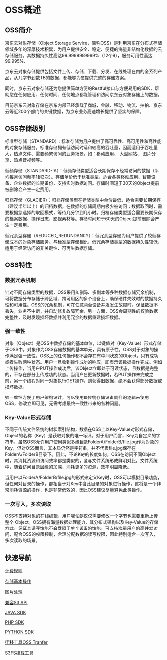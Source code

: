 # OSS概述

## OSS简介

京东云对象存储（Object Storage Service，简称OSS）是利用京东在分布式存储领域多年的深厚技术积累，为用户提供安全、稳定、便捷的海量非结构化数据的云存储服务。其数据持久性高达99.9999999999%（12个9），服务可用性高达99.995%.

京东云对象存储提供包括文件上传、存储、下载、分发、在线处理在内的全系列产品，从几字节到数TB的数据，都能够为您提供完整的存储方案。

同时，京东云对象存储还为您提供简单方便的Restful接口与方便易用的SDK，帮助您在任何应用、任何时间、任何地点都能管理和访问京东云对象存储上的数据。

目前京东云对象存储在京东内部已经承载了商城，金融、移动、物流、拍拍、京东云等近200个部门的关键数据，为京东业务高速增长提供了坚实的保障。

## OSS存储级别

标准型存储（STANDARD）：标准存储为用户提供了高可靠性、高可用性和高性能的对象存储服务。标准存储拥有低访问时延和较高的吞吐量，因而适用于吞吐量大，热点文件、需要频繁访问的业务场景，如：移动应用、 大型网站、 图片分享、热点音视频等。

低频存储（STANDARD-IA）：低频存储类型适合长期保存不经常访问的数据（平均每月访问频率1到2次）。存储单价低于标准类型，适合各类移动应用、智能设备、企业数据的长期备份，支持实时数据访问。存储时间短于30天的Object提前被删除会产生一定费用。

归档存储（GLACIER）：归档存储类型在存储类型中单价最低，适合需要长期保存（建议半年以上）的归档数据，在数据的存储周期内极少被访问；数据取回时，需要根据您选择的取回模式，等待几分钟到几小时。归档存储类型适合需要长期保存的档案数据、操作日志、影视素材等。存储时间短于60天的Object提前删除会产生一定费用。

低冗余型存储（REDUCED_REDUNDANCY）：低冗余型存储为用户提供了较低存储成本的对象存储服务。与标准型存储相比，低冗余存储类型的数据持久性较低，适用于经常访问的非关键性、可再生数据存储。

## OSS特性

### 数据冗余机制

针对不同存储类型的数据，OSS采用纠删码、多副本等多种数据存储冗余机制，可将数据分布存储于跨区域、跨可用区的多个设备上，确保硬件失效时的数据持久性和可用性。OSS的冗余机制，可在任意两台设备并发发生故障时，保证数据不丢失，业务不中断，并自动修复故障冗余。另一方面，OSS会周期性的校验数据完整性，及时发现损坏数据并利用冗余的数据重建损坏数据。

### 强一致性

对象（Object）是OSS中数据存储的基本单位，以键值对（Key-Value）形式存储于OSS中。对象作为OSS存储数据的基本单元，具有原子性。OSS对于对象的操作满足强一致性，OSS上的任何操作都不会存在有中间状态的Object，只有成功或者失败两种状态。用户一旦收到操作成功的响应，即表示该数据操作完成。例如上传操作，当用户PUT操作成功后，该Object立即处于可读状态，且数据是完整的，不存在部分上传成功的状态。当用户在更新数据时，若PUT操作未完成之前，另一个线程对同一对象执行GET操作，则获得旧数据，绝不会获得部分数据或损坏数据。

强一致性方便了用户架构设计，可以使用跟传统存储设备同样的逻辑来使用OSS，修改立即可见，无需考虑最终一致性带来的各种问题。

### Key-Value形式存储

不同于传统文件系统的树状索引结构，数据在OSS上以Key-Value对形式存储，Object的名称（Key）是获取对象的唯一标识。对于用户而言，Key为自定义的字符串，虽然OSS允许用户使用类似多级目录FolderA/FolderB/file.jpg作为对象的Key，但对OSS而言，其本质仍然是字符串，并不代表file.jpg保存在FolderA/FolderB目录下。因此，不论Key的长度如何，OSS在访问不同Object时，其消耗资源和访问效率都是类似的，这与文件系统形成鲜明对比。文件系统中，随着访问目录层级的加深，消耗更多的资源，效率明显降低。

当用户以FolderA/FolderB/file.jpg的形式来定义Key时，OSS可以模拟目录功能，但任何对目录的操作，都相当于对Key中含此目录的对象进行操作，这将是一个非常消耗资源的操作，也是非常低效的，因此OSS建议尽量避免此类操作。

### 一次写入，多次读取

OSS不支持对象的在线编辑，用户哪怕是仅仅需要修改一个字节也需要重新上传整个 Object。OSS拥有海量数据处理能力，其分布式架构以及Key-Value的存储方式，保证其读写性能不会受限于单个设备的性能，可支持海量用户的高并发访问，配合OSS的权限控制，合理分配数据的读写权限，因此特别适合一次写入，多次读取的场景。



## 快速导航

[计费规则](../Pricing/Billing-Rules.md) 

[存储基本操作](../Operation-Guide/Sign-Up-Service-2.md)

[图片处理](../Operation-Guide/Image-Service-Guide/Introduction-1.md)

[兼容S3 API](../API-Reference-S3-Compatible/Introduction-2.md)

[JAVA SDK](https://docs.jdcloud.com/cn/object-storage-service/installation-s3)

[PHP SDK](../API-Reference-S3-Compatible/Compatibility-Tools/SDK-PHP.md)

[PYTHON SDK](../API-Reference-S3-Compatible/Compatibility-Tools/SDK-Python.md)

[迁移工具OSS Tranfer](../Best-Practices/Data-Migration-Tool.md)

[S3FS挂载工具](../Best-Practices/S3fs.md)
